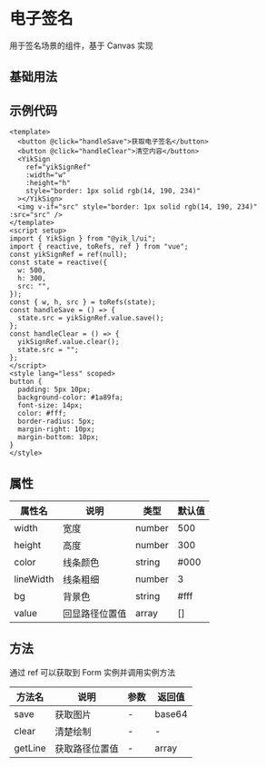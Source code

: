 <script setup>
  import Sign from './comps/Sign.vue'
</script>

# 电子签名

用于签名场景的组件，基于 Canvas 实现

## 基础用法

<Sign></Sign>

## 示例代码

```vue
<template>
  <button @click="handleSave">获取电子签名</button>
  <button @click="handleClear">清空内容</button>
  <YikSign
    ref="yikSignRef"
    :width="w"
    :height="h"
    style="border: 1px solid rgb(14, 190, 234)"
  ></YikSign>
  <img v-if="src" style="border: 1px solid rgb(14, 190, 234)" :src="src" />
</template>
<script setup>
import { YikSign } from "@yik_l/ui";
import { reactive, toRefs, ref } from "vue";
const yikSignRef = ref(null);
const state = reactive({
  w: 500,
  h: 300,
  src: "",
});
const { w, h, src } = toRefs(state);
const handleSave = () => {
  state.src = yikSignRef.value.save();
};
const handleClear = () => {
  yikSignRef.value.clear();
  state.src = "";
};
</script>
<style lang="less" scoped>
button {
  padding: 5px 10px;
  background-color: #1a89fa;
  font-size: 14px;
  color: #fff;
  border-radius: 5px;
  margin-right: 10px;
  margin-bottom: 10px;
}
</style>
```

## 属性

| **属性名** | **说明**       | **类型** | **默认值** |
| ---------- | -------------- | -------- | ---------- |
| width      | 宽度           | number   | 500        |
| height     | 高度           | number   | 300        |
| color      | 线条颜色       | string   | #000       |
| lineWidth  | 线条粗细       | number   | 3          |
| bg         | 背景色         | string   | #fff       |
| value      | 回显路径位置值 | array    | []         |

## 方法

通过 ref 可以获取到 Form 实例并调用实例方法

| **方法名** | **说明**       | **参数** | **返回值** |
| ---------- | -------------- | -------- | ---------- |
| save       | 获取图片       | -        | base64     |
| clear      | 清楚绘制       | -        | -          |
| getLine    | 获取路径位置值 | -        | array      |
